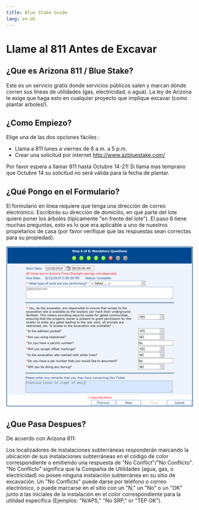 ```yaml
---
title: Blue Stake Guide
lang: en-US
---
```


# Llame al 811 Antes de Excavar
<contact/>

## ¿Que es Arizona 811 / Blue Stake?

Este es un servicio gratis donde servicios públicos salen y marcan dónde corren sus líneas de utilidades (gas, electricidad, o agua). La ley de Arizona le exige que haga esto en cualquier proyecto que implique excavar (como plantar arboles!).

## ¿Como Empiezo?
Elige una de las dos opciones fáciles :
* Llama a 811 lunes a viernes de 6 a.m. a 5 p.m.
* Crear una solicitud por internet <http://www.azbluestake.com/>

<div class="alert alert-warning"> Por favor espera a llamar 811 hasta Octubre 14-21! Si llama mas temprano que Octubre 14 su solicitud no será válida para la fecha de plantar. </div>

## ¿Qué Pongo en el Formulario?
El formulario en línea requiere que tenga una dirección de correo electrónico. Escribirás su dirección de domicilio, en qué parte del lote quiere poner los árboles (típicamente "en frente del lote"). El paso 6 tiene muchas preguntas, esto es lo que era aplicable a uno de nuestros propietarios de casa (por favor verifique que las respuestas sean correctas para su propiedad):

![Step #6 at Arizona 811](../img/Form06.png)

## ¿Que Pasa Despues?
De acuerdo con Arizona 811:

Los localizadores de instalaciones subterráneas responderán marcando la ubicación de sus instalaciones subterráneas en el código de color correspondiente o emitiendo una respuesta de "No Conflict"/"No Conflicto". "No Conflicto" significa que la Compañia de Utilidades (agua, gas, o electricidad) no posee ninguna instalación subterránea en su sitio de excavación. Un "No Conflicto" puede darse por teléfono o correo electrónico, o puede marcarse en el sitio con un "N," un "No" o un "OK" junto a las iniciales de la instalación en el color correspondiente para la utilidad específica (Ejemplos: "N/APS," "No SRP," or "TEP OK").

<Footer/>